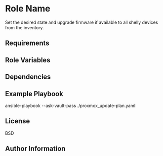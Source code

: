 Role Name
=========

Set the desired state and upgrade firmware if available to all shelly devices from the inventory.

Requirements
------------



Role Variables
--------------


Dependencies
------------


Example Playbook
----------------

ansible-playbook --ask-vault-pass ./proxmox_update-plan.yaml

License
-------

BSD

Author Information
------------------


